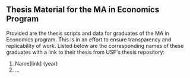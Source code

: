 ## Thesis Material for the MA in Economics Program

Provided are the thesis scripts and data for graduates of the MA in Economics program. This is in an effort to ensure transparency and replicability of work. 
Listed below are the corresponding names of these graduates with a link to their thesis from USF's thesis repository:

1. Name[link] (year)
2. ...
